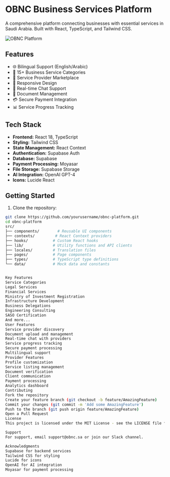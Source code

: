 # OBNC Business Services Platform

A comprehensive platform connecting businesses with essential services in Saudi Arabia. Built with React, TypeScript, and Tailwind CSS.

![OBNC Platform](https://images.unsplash.com/photo-1486406146926-c627a92ad1ab?auto=format&fit=crop&w=1200&q=80)

## Features

- 🌐 Bilingual Support (English/Arabic)
- 💼 15+ Business Service Categories
- 🤝 Service Provider Marketplace
- 📱 Responsive Design
- 💬 Real-time Chat Support
- 📄 Document Management
- 💳 Secure Payment Integration
- 📊 Service Progress Tracking

## Tech Stack

- **Frontend:** React 18, TypeScript
- **Styling:** Tailwind CSS
- **State Management:** React Context
- **Authentication:** Supabase Auth
- **Database:** Supabase
- **Payment Processing:** Moyasar
- **File Storage:** Supabase Storage
- **AI Integration:** OpenAI GPT-4
- **Icons:** Lucide React

## Getting Started

1. Clone the repository:
```bash
git clone https://github.com/yourusername/obnc-platform.git
cd obnc-platform
src/
├── components/        # Reusable UI components
├── contexts/         # React Context providers
├── hooks/           # Custom React hooks
├── lib/             # Utility functions and API clients
├── locales/         # Translation files
├── pages/           # Page components
├── types/           # TypeScript type definitions
└── data/            # Mock data and constants


Key Features
Service Categories
Legal Services
Financial Services
Ministry of Investment Registration
Infrastructure Development
Business Delegations
Engineering Consulting
SASO Certification
And more...
User Features
Service provider discovery
Document upload and management
Real-time chat with providers
Service progress tracking
Secure payment processing
Multilingual support
Provider Features
Profile customization
Service listing management
Document verification
Client communication
Payment processing
Analytics dashboard
Contributing
Fork the repository
Create your feature branch (git checkout -b feature/AmazingFeature)
Commit your changes (git commit -m 'Add some AmazingFeature')
Push to the branch (git push origin feature/AmazingFeature)
Open a Pull Request
License
This project is licensed under the MIT License - see the LICENSE file for details.

Support
For support, email support@obnc.sa or join our Slack channel.

Acknowledgments
Supabase for backend services
Tailwind CSS for styling
Lucide for icons
OpenAI for AI integration
Moyasar for payment processing




